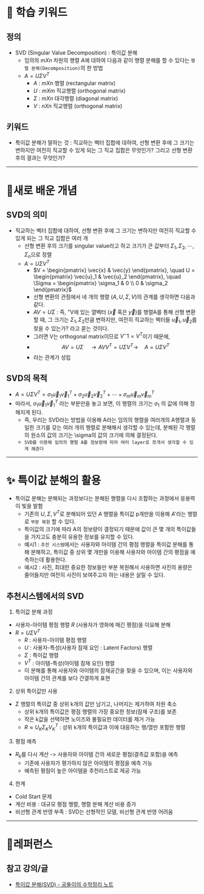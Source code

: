 # 🚀 학습 키워드

## 정의

- SVD (Singular Value Decomposition) : 특이값 분해
  - 임의의 $m X n$ 차원의 행렬 $A$에 대하여 다음과 같이 행렬 분해를 할 수 있다는 `행렬 분해(Decomposition)`의 한 방법
  - $A = U \Sigma V^T$
    - $A$ : $m X n$ 행렬 (rectangular matrix)
    - $U$ : $m X m$ 직교행렬 (orthogonal matrix)
    - $\Sigma$ : $m X n$ 대각행렬 (diagonal matrix)
    - $V$ : $n X n$ 직교행렬 (orthogonal matrix)

## 키워드

- 특이값 분해가 말하는 것 : 직교하는 벡터 집합에 대하여, 선형 변환 후에 그 크기는 변하지만 여전히 직교할 수 있게 되는 그 직교 집합은 무엇인가? 그리고 선형 변환 후의 결과는 무엇인가?

---

# 📝새로 배운 개념

## SVD의 의미

- 직교하는 벡터 집합에 대하여, 선형 변환 후에 그 크기는 변하지만 여전히 직교할 수 있게 되는 그 직교 집합은 여러 개
  - 선형 변환 후의 크기를 singular value라고 하고 크기가 큰 값부터 $\Sigma_1, \Sigma_2, \cdots, \Sigma_n$으로 정렬
  - $A = U \Sigma V^T$
    - $V = \begin{pmatrix} \vec{x} & \vec{y} \end{pmatrix}, \quad U = \begin{pmatrix} \vec{u}_1 & \vec{u}_2 \end{pmatrix}, \quad \Sigma = \begin{pmatrix} \sigma_1 & 0 \\ 0 & \sigma_2 \end{pmatrix}$
    - 선형 변환의 관점에서 네 개의 행렬 ($A, U, \Sigma, V$)의 관계를 생각하면 다음과 같다.
    - $AV = U \Sigma$ : 즉, "V에 있는 열벡터 ($\vec{x}$ 혹은 $\vec{y}$)를 행렬A를 통해 선형 변환할 때, 그 크기는 $\Sigma_1, \Sigma_2$만큼 변하지만, 여전히 직교하는 벡터들 $\vec{u}_1, \vec{u}_2$를 찾을 수 있는가? 라고 묻는 것이다.
    - 그러면 V는 orthogonal matrix이므로 $V^-1 = V^T$이기 때문에,
    - $$AV = U \Sigma \quad \rightarrow AVV^T = U \Sigma V^T \rightarrow \quad A = U \Sigma V^T$$
    - 라는 관계가 성립

## SVD의 목적

- $A = U \Sigma V^T = \sigma_1 \vec{u}_1 \vec{v}_1^T + \sigma_2 \vec{u}_2 \vec{v}_2^T + \cdots + \sigma_m \vec{u}_m \vec{v}_m^T$
- 따라서, $\sigma_1 \vec{u}_1 \vec{v}_1^T$ 라는 부분만을 놓고 보면, 이 행렬의 크기는 $\sigma_1$ 의 값에 의해 정해지게 된다.
  - 즉, 우리는 SVD라는 방법을 이용해 A라는 임의의 행렬을 여러개의 A행렬과 동일한 크기를 갖는 여러 개의 행렬로 분해해서 생각할 수 있는데, 분해된 각 행렬의 원소의 값의 크기는 \sigma의 값의 크기에 의해 결정된다.
  - `SVD를 이용해 임의의 행렬 A를 정보량에 따라 여러 layer로 쪼개서 생각할 수 있게 해준다`

---

# ✨ 특이값 분해의 활용

- 특이값 분해는 분해되는 과정보다는 분해된 행렬을 다시 조합하는 과정에서 응용력이 빛을 발함
  - 기존의 $U , \Sigma, V^T$로 분해되어 있던 $A$ 행렬을 특이값 p개만을 이용해 $A'$라는 행렬로 `부분 복원` 할 수 있다.
  - 특이값의 크기에 따라 A의 정보량이 결정되기 때문에 값이 큰 몇 개의 특이값들을 가지고도 충분히 유용한 정보를 유지할 수 있다.
  - 예시1 : `추천 시스템`에서는 사용자와 아이템 간의 평점 행렬을 특이값 분해를 통해 분해하고, 특이값 중 상위 몇 개만을 이용해 사용자와 아이템 간의 평점을 예측하는데 활용한다.
  - 예시2 : 사진, 최대한 중요한 정보들만 부분 복원해서 사용하면 사진의 용량은 줄어들지만 여전히 사진이 보여주고자 하는 내용은 살릴 수 있다.

## 추천시스템에서의 SVD

1. 특이값 분해 과정

- 사용자-아이템 평점 행렬 $R$ (사용자가 영화에 매긴 평점)을 이요해 분해
- $R = U \Sigma V^T$
  - $R$ : 사용자-아이템 평점 행렬
  - $U$ : 사용자-특성(사용자 잠재 요인 : Latent Factors) 행렬
  - $\Sigma$ : 특이값 행렬
  - $V^T$ : 아이템-특성(아이템 잠재 요인) 행렬
  - 이 분해를 통해 사용자와 아이템의 잠재공간을 찾을 수 있으며, 이는 사용자와 아이템 간의 관계를 보다 간결하게 표현

2. 상위 특이값만 사용

- $\Sigma$ 행렬의 특이값 중 상위 k개의 값만 남기고, 나머지는 제거하여 차원 축소
  - 상위 k개의 특이값은 평점 행렬의 가장 중요한 정보(잠재 구조)를 보존
  - 작은 k값을 선택하면 노이즈와 불필요한 데이터를 제거 가능
  - $R \approx U_K \Sigma_K V_K^T$ : 상위 k개의 특이값과 이에 대응하는 행/열만 포함한 행렬

3. 평점 예측

- $R_k$를 다시 계산 -> 사용자와 아이템 간의 새로운 평점(결측값 포함)을 예측
  - 기존에 사용자가 평가하지 않은 아이템의 평점을 예측 가능
  - 예측된 평점이 높은 아이템을 추천리스트로 제공 가능

4. 한계

- Cold Start 문제
- 계산 비용 : 대규모 평점 행렬, 행렬 분해 계산 비용 증가
- 비선형 관계 반영 부족 : SVD는 선형적인 모델, 비선형 관계 반영 어려움

---

# 🔗레퍼런스

## 참고 강의/글

- [특이값 분해(SVD) - 공돌이의 수학정리 노트](https://angeloyeo.github.io/2019/08/01/SVD.html)
